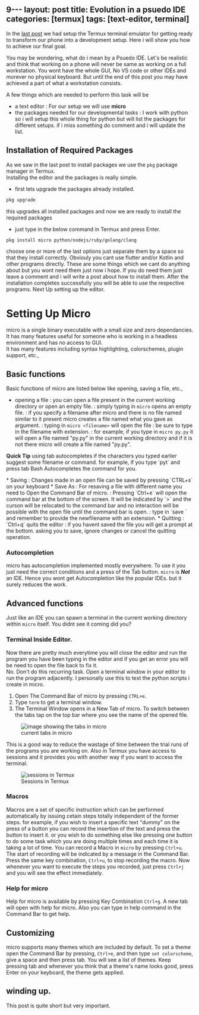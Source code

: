 9---
layout: post
title: Evolution in a psuedo IDE
categories: [termux]
tags: [text-editor, terminal]
---
In the [last post](/termux/lets-begin.html) we had setup the Termux terminal emulator for getting ready to transform our phone into a development setup. Here i will show you how to achieve our final goal.

You may be wondering, what do i mean by a Psuedo IDE. Let's be realistic and think that working on a phone will never be same as working on a full workstation. You wont have the whole GUI, No VS code or other IDEs and morever no physical keyboard. But until the end of this post you may have achieved a part of what a workstation consists.

A few things which are needed to perform this task will be
* a text editor
	: For our setup we will use **micro**
* the packages needed for our developmental tasks
	: I work with python so i will setup this whole thing for python but will list the packages for different setups. if i miss something do comment and i will update the list.
## Installation of Required Packages
As we saw in the last post to install packages we use the `pkg` package manager in Termux.   
Installing the editor and the packages is really simple.
* first lets upgrade the packages already installed.
```bash
pkg upgrade
```
this upgrades all installed packages and now we are ready to install the required packages
* just type in the below command in Termux and press Enter.
```bash
pkg install micro python/nodejs/ruby/golang/clang
```
choose one or more of the last options just separate them by a space so that they install correctly. Obviouly you cant use flutter and/or Kotlin and other programs directly. These are some things which we cant do anything about but you wont need them just now i hope. If you do need them just leave a comment and i will write a post about how to install them. After the installation completes successfully you will be able to use the respective programs. Next Up setting up the editor.
# Setting Up Micro
micro is a single binary executable with a small size and zero dependancies. It has many features useful for someone who is working in a headless environment and has no access to GUI.   
It has many features including syntax highlighting, colorschemes, plugin support, etc.,
## Basic functions
Basic functions of micro are listed below like opening, saving a file, etc.,
* opening a file
	: you can open a file present in the current working directory or open an empty file.
	: simply typing in `micro` opens an empty file.
	: if you specify a filename after micro and there is no file named similar to it present micro creates a file named what you gave as argument.
	: typing in `micro <filename>` will open the file
	: be sure to type in the filename with extension.
	: for example, if you type in `micro py.py` it will open a file named "py.py" in the current working directory and if it is not there micro will create a file named "py.py".
<p class="message green"><b>Quick Tip</b> using tab autocompletes if the characters you typed earlier suggest some filename or command. for example, if you type `pyt` and press tab Bash Autocompletes the command for you.</p>
* Saving
	: Changes made in an open file can be saved by pressing `CTRL+s` on your keyboard
* Save As
	: For resaving a file with different name you need to Open the Command Bar of micro. 
	: Pressing `Ctrl+e` will open the command bar at the bottom of the screen. It will be indicated by `>` and the curson will be relocated to the command bar and no interaction will be possible with the open file until the command bar is open.
	: type in `save <newfilename>` and remember to provide the newfilename with an extension.
* Quitting
	: `Ctrl+q` quits the editor 
	: if you havent saved the file you will get a prompt at the bottom. asking you to save, ignore changes or cancel the quitting operation.

### Autocompletion
micro has autocompletion implemented mostly everywhere. To use it you just need the correct conditions and a press of the Tab button. `micro` is ***Not*** an IDE. Hence you wont get Autocompletion like the popular IDEs. but it surely reduces the work.  

## Advanced functions 
Just like an IDE you can spawn a terminal in the current working directory within `micro` itself. You didnt see it coming did you? 
### Terminal Inside Editor.
Now there are pretty much everytime you will close the editor and run the program you have been typing in the editor and if you get an error you will be need to open the file back to fix it.   
No. Don't do this recurring task. Open a terminal window in your editor to run the program adjacently. I personally use this to test the python scripts i create in micro.
1. Open The Command Bar of micro by pressing `CTRL+e`.
2. Type `term` to get a terminal window.
3. The Terminal Window opens in a New Tab of micro. To switch between the tabs tap on the top bar where you see the name of the opened file.   
<figure><img src="/assets/images/evolution-tabs-micro.jpg" alt="image showing the tabs in micro"><figcaption>current tabs in micro</figcaption></figure>
This is a good way to reduce the wastage of time between the trial runs of the programs you are working on.  
Also in Termux you have access to sessions and it provides you with another way if you want to access the terminal. 
<figure><img src="/assets/images/evolution-sessions.jpg" alt="sessions in Termux"><figcaption>Sessions in Termux</figcaption></figure>

### Macros 
Macros are a set of specific instruction which can be performed automatically by issuing cetain steps totally independent of the former steps. for example, if you wish to insert a specific text "dummy" on the press of a button you can record the insertion of the text and press the button to insert it. or you wish to do something else like pressing one button to do some task which you are doing multiple times and each time it is taking a lot of time.
You can record a Macro in `micro` by pressing `Ctrl+u`. The start of recording will be indicated by a message in the Command Bar. Press the same key combination, `Ctrl+u`, to stop recording the macro. Now whenever you want to execute the steps you recorded, just press `Ctrl+j` and you will see the effect immediately.  

### Help for micro
Help for micro is available by pressing Key Combination `Ctrl+g`. A new tab will open with help for micro. Also you can type in help command in the Command Bar to get help.

## Customizing 
micro supports many themes which are included by default. To set a theme open the Command Bar by pressing, `Ctrl+e`, and then type `set colorscheme`, give a space and then press tab. You will see a list of themes. Keep pressing tab and whenever you think that a theme's name looks good, press Enter on your keyboard, the theme gets applied. 

## winding up.
This post is quite short but very important.